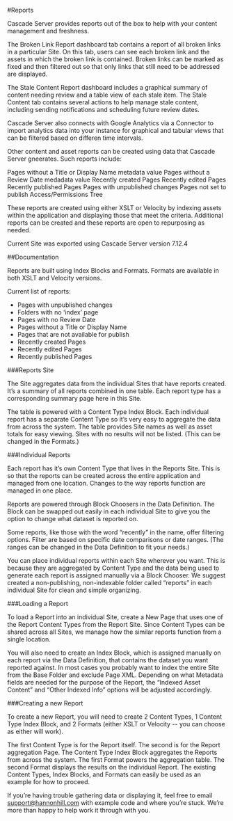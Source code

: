 #Reports

Cascade Server provides reports out of the box to help with your content management and freshness.

The Broken Link Report dashboard tab contains a report of all broken links in a particular Site. On this tab, users can see each broken link and the assets in which the broken link is contained. Broken links can be marked as fixed and then filtered out so that only links that still need to be addressed are displayed.

The Stale Content Report dashboard includes a graphical summary of content needing review and a table view of each stale item. The Stale Content tab contains several actions to help manage stale content, including sending notifications and scheduling future review dates.

Cascade Server also connects with Google Analytics via a Connector to import analytics data into your instance for graphical and tabular views that can be filtered based on differen time intervals.

Other content and asset reports can be created using data that Cascade Server gneerates. Such reports include:

Pages without a Title or Display Name metadata value
Pages without a Review Date medadata value
Recently created Pages
Recently edited Pages
Recently published Pages
Pages with unpublished changes
Pages not set to publish
Access/Permissions Tree

These reports are created using either XSLT or Velocity by indexing assets within the application and displaying those that meet the criteria. Additional reports can be created and these reports are open to repurposing as needed.

Current Site was exported using Cascade Server version 7.12.4

##Documentation

Reports are built using Index Blocks and Formats. Formats are available in both XSLT and Velocity versions.

Current list of reports:
* Pages with unpublished changes
* Folders with no ‘index’ page
* Pages with no Review Date 
* Pages without a Title or Display Name
* Pages that are not available for publish
* Recently created Pages
* Recently edited Pages
* Recently published Pages

###Reports Site

The Site aggregates data from the individual Sites that have reports created. It’s a summary of all reports combined in one table. Each report type has a corresponding summary page here in this Site.

The table is powered with a Content Type Index Block. Each individual report has a separate Content Type so it’s very easy to aggregate the data from across the system. The table provides Site names as well as asset totals for easy viewing. Sites with no results will not be listed. (This can be changed in the Formats.)

###Individual Reports

Each report has it’s own Content Type that lives in the Reports Site. This is so that the reports can be created across the entire application and managed from one location. Changes to the way reports function are managed in one place.

Reports are powered through Block Choosers in the Data Definition. The Block can be swapped out easily in each individual Site to give you the option to change what dataset is reported on.

Some reports, like those with the word “recently” in the name, offer filtering options. Filter are based on specific date comparisons or date ranges. (The ranges can be changed in the Data Definition to fit your needs.)

You can place individual reports within each Site wherever you want. This is because they are aggregated by Content Type and the data being used to generate each report is assigned manually via a Block Chooser. We suggest created a non-publishing, non-indexable folder called “reports” in each individual Site for clean and simple organizing.

###Loading a Report

To load a Report into an individual Site, create a New Page that uses one of the Report Content Types from the Report Site. Since Content Types can be shared across all Sites, we manage how the similar reports function from a single location.

You will also need to create an Index Block, which is assigned manually on each report via the Data Definition, that contains the dataset you want reported against. In most cases you probably want to index the entire Site from the Base Folder and exclude Page XML. Depending on what Metadata fields are needed for the purpose of the Report, the “Indexed Asset Content” and “Other Indexed Info” options will be adjusted accordingly.

###Creating a new Report

To create a new Report, you will need to create 2 Content Types, 1 Content Type Index Block, and 2 Formats (either XSLT or Velocity -- you can choose as either will work).

The first Content Type is for the Report itself. The second is for the Report aggregation Page. The Content Type Index Block aggregates the Reports from across the system. The first Format powers the aggregation table. The second Format displays the results on the individual Report. The existing Content Types, Index Blocks, and Formats can easily be used as an example for how to proceed.

If you’re having trouble gathering data or displaying it, feel free to email support@hannonhill.com with example code and where you’re stuck. We’re more than happy to help work it through with you.
